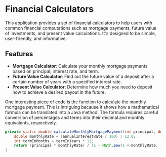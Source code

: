 # Financial Calculators

This application provides a set of financial calculators to help users with common financial computations such as mortgage payments, future value of investments, and present value calculations. It's designed to be simple, user-friendly, and informative.

## Features

- **Mortgage Calculator**: Calculate your monthly mortgage payments based on principal, interest rate, and term.
- **Future Value Calculator**: Find out the future value of a deposit after a certain number of years with a specified interest rate.
- **Present Value Calculator**: Determine how much you need to deposit now to achieve a desired payout in the future.

One interesting piece of code is the function to calculate the monthly mortgage payment. This is intriguing because it shows how a mathematical formula can be translated into a Java method. The formula requires careful conversion of percentages and terms into their decimal and monthly equivalents, respectively.

```java
private static double calculateMonthlyMortgagePayment(int principal, double annualInterestRate, int termInYears) {
    double monthlyRate = (annualInterestRate / 100) / 12.0;
    int termInMonths = termInYears * 12;
    return (principal * monthlyRate) / (1 - Math.pow(1 + monthlyRate, -termInMonths));
}
```
